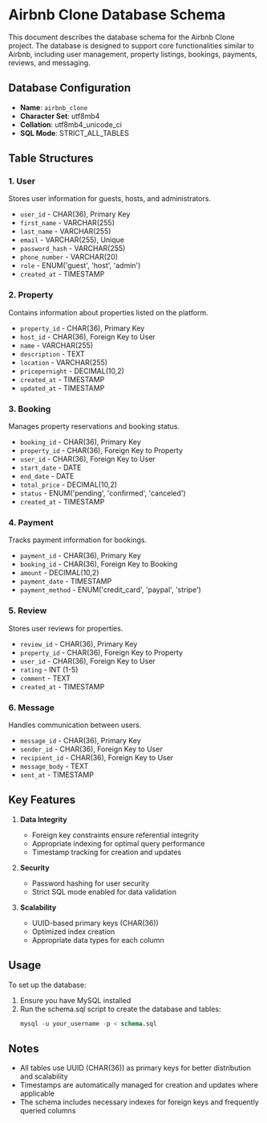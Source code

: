 # Airbnb Clone Database Schema

This document describes the database schema for the Airbnb Clone project. The database is designed to support core functionalities similar to Airbnb, including user management, property listings, bookings, payments, reviews, and messaging.

## Database Configuration

- **Name**: `airbnb_clone`
- **Character Set**: utf8mb4
- **Collation**: utf8mb4_unicode_ci
- **SQL Mode**: STRICT_ALL_TABLES

## Table Structures

### 1. User
Stores user information for guests, hosts, and administrators.

- `user_id` - CHAR(36), Primary Key
- `first_name` - VARCHAR(255)
- `last_name` - VARCHAR(255)
- `email` - VARCHAR(255), Unique
- `password_hash` - VARCHAR(255)
- `phone_number` - VARCHAR(20)
- `role` - ENUM('guest', 'host', 'admin')
- `created_at` - TIMESTAMP

### 2. Property
Contains information about properties listed on the platform.

- `property_id` - CHAR(36), Primary Key
- `host_id` - CHAR(36), Foreign Key to User
- `name` - VARCHAR(255)
- `description` - TEXT
- `location` - VARCHAR(255)
- `pricepernight` - DECIMAL(10,2)
- `created_at` - TIMESTAMP
- `updated_at` - TIMESTAMP

### 3. Booking
Manages property reservations and booking status.

- `booking_id` - CHAR(36), Primary Key
- `property_id` - CHAR(36), Foreign Key to Property
- `user_id` - CHAR(36), Foreign Key to User
- `start_date` - DATE
- `end_date` - DATE
- `total_price` - DECIMAL(10,2)
- `status` - ENUM('pending', 'confirmed', 'canceled')
- `created_at` - TIMESTAMP

### 4. Payment
Tracks payment information for bookings.

- `payment_id` - CHAR(36), Primary Key
- `booking_id` - CHAR(36), Foreign Key to Booking
- `amount` - DECIMAL(10,2)
- `payment_date` - TIMESTAMP
- `payment_method` - ENUM('credit_card', 'paypal', 'stripe')

### 5. Review
Stores user reviews for properties.

- `review_id` - CHAR(36), Primary Key
- `property_id` - CHAR(36), Foreign Key to Property
- `user_id` - CHAR(36), Foreign Key to User
- `rating` - INT (1-5)
- `comment` - TEXT
- `created_at` - TIMESTAMP

### 6. Message
Handles communication between users.

- `message_id` - CHAR(36), Primary Key
- `sender_id` - CHAR(36), Foreign Key to User
- `recipient_id` - CHAR(36), Foreign Key to User
- `message_body` - TEXT
- `sent_at` - TIMESTAMP

## Key Features

1. **Data Integrity**
   - Foreign key constraints ensure referential integrity
   - Appropriate indexing for optimal query performance
   - Timestamp tracking for creation and updates

2. **Security**
   - Password hashing for user security
   - Strict SQL mode enabled for data validation

3. **Scalability**
   - UUID-based primary keys (CHAR(36))
   - Optimized index creation
   - Appropriate data types for each column

## Usage

To set up the database:

1. Ensure you have MySQL installed
2. Run the schema.sql script to create the database and tables:
   ```sql
   mysql -u your_username -p < schema.sql
   ```

## Notes

- All tables use UUID (CHAR(36)) as primary keys for better distribution and scalability
- Timestamps are automatically managed for creation and updates where applicable
- The schema includes necessary indexes for foreign keys and frequently queried columns